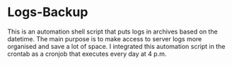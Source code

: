 # Logs-Backup
This is an automation shell script that puts logs in archives based on the datetime.
The main purpose is to make access to server logs more organised and save a lot of space.
I integrated this automation script in the crontab as a cronjob that executes every day at 4 p.m.

